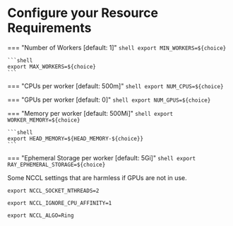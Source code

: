 # Configure your Resource Requirements

=== "Number of Workers [default: 1]"
    ```shell
    export MIN_WORKERS=${choice}
    ```

    ```shell
    export MAX_WORKERS=${choice}
    ```

=== "CPUs per worker [default: 500m]"
    ```shell
    export NUM_CPUS=${choice}
    ```
    
=== "GPUs per worker [default: 0]"
    ```shell
    export NUM_GPUS=${choice}
    ```

=== "Memory per worker [default: 500Mi]"
    ```shell
    export WORKER_MEMORY=${choice}
    ```

    ```shell
    export HEAD_MEMORY=${HEAD_MEMORY-${choice}}
    ```

=== "Ephemeral Storage per worker [default: 5Gi]"
    ```shell
    export RAY_EPHEMERAL_STORAGE=${choice}
    ```

Some NCCL settings that are harmless if GPUs are not in use.
```shell
export NCCL_SOCKET_NTHREADS=2
```
```shell
export NCCL_IGNORE_CPU_AFFINITY=1
```
```shell
export NCCL_ALGO=Ring
```
